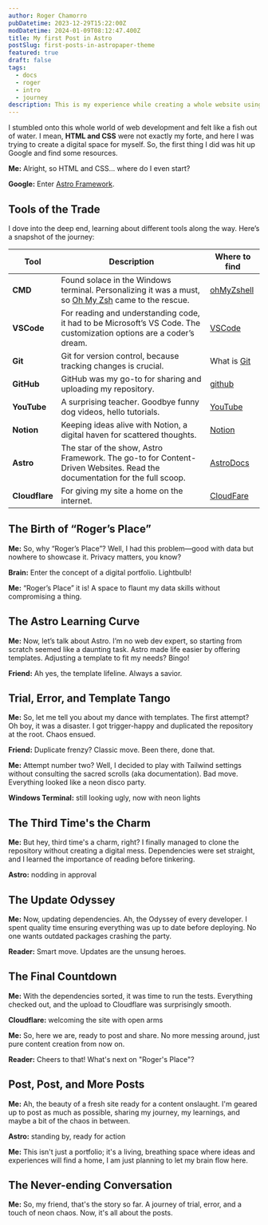 ```yaml
---
author: Roger Chamorro
pubDatetime: 2023-12-29T15:22:00Z
modDatetime: 2024-01-09T08:12:47.400Z
title: My first Post in Astro
postSlug: first-posts-in-astropaper-theme
featured: true
draft: false
tags:
  - docs
  - roger
  - intro
  - journey
description: This is my experience while creating a whole website using astro.
---
```


<!-- I will describe you my whole process to create a Website using Astro Framework. You can get the all the Astro documentation from this [Link](https://astro.build/) and if you are interested on this template you can get it from the author [github](https://github.com/satnaing/astro-paper)

## Table of Contents

## What we use?

I had to leern about several different tools to understand how to make this website, you will find a short description about it and also a link so you can easily go to the oficial site or the documentation I used.

| Tool               | Description                                                                                 | Where to find |
| ------------------ | ------------------------------------------------------------------------------------------- | --------------|
| **_CMD_**          | I use the windows terminal to easily install packages and work with directories. Love to have it personalized so you will find the link to Oh my zShell to pimp it as you want          | [ohMyZshell](https://ohmyz.sh/) |
| **_VSCode_**  | Reading and understanding code must be easy and pretty, take a look at Microsoft VS code, it offer a lot of personalization and add ons.             |  [VSCode](https://code.visualstudio.com/download)|
| **_Git_**  | To keep track of all the changes and different versions through the whole process.                                                      | What is [Git](https://git-scm.com/book/en/v2/Getting-Started-What-is-Git%3F)|
| **_gitHub_**  | I needed a way to share the repository and also to be able to upload it to the site, you get the idea. | [github](https://github.com/) |
| **_YouTube_**       | Yup! And a lot, you have no idea how much you can learn once you stop watching funny dogs videos on it .                                                                         | [YouTube](https://www.youtube.com/)|
| **_Notion_**     | Thi is the best way to keep your notes, I normally forget my ideas after I say them but with Notion I can go back to my ideas at any time and take advantage of it.                                         | [Notion](https://www.notion.so/)|
| **_Astro_**     | The top web Framework to create Content-Driven Websites, it has many templates and personaliztion options, read the documentation                           | [AstroDocs](https://docs.astro.build/en/getting-started/)|
| **_cloudfare_**        | This site must be allocated somehere                                                               | [CloudFare](https://dash.cloudflare.com/login)|

## In the Beginning...

I had an idea! It actually begun with me facing a problem (typical), I am good with data but I have no way of showing how good I am because the Data I handle Must not be shared. I needed a place I can Call mine and where I can display all the things I know how to use with data that will not compromise anything.

So I created "Roger's Place" thi is going to work as my project Portfolio and will continue creating post on my free time to keep learning and sharing with you!

## First Things First!

Since I am no Web Developer, I started reading about Astro, with the scarce knowledge I had about HTML and CSS and with the help of Platzi courses I was able to find a path to follow and it was easier when a friend decided to be by my side when I got stuck. Astro gives you the option to create your own site from scratch with the base template but if you are a noob on Web Developing like me, you can use a template and make the necessary adjusment to it, that is exactly what I did here, is easier and for the purposes I have in mind, it Works!

This is my third attempt at uploading this site, it was not easy, but it was interesting to understand how many issues arrise while trying something new. I learn the hard way about packages dependencies and also how ugly the default Windows terminal is.

## No guide!

I never said this was a guide is just
 -->

I stumbled onto this whole world of web development and felt like a fish out of water. I mean, **HTML and CSS** were not exactly my forte, and here I was trying to create a digital space for myself. So, the first thing I did was hit up Google and find some resources.

**Me:** Alright, so HTML and CSS… where do I even start?

**Google:** Enter [Astro Framework](https://astro.build/).

## Tools of the Trade

I dove into the deep end, learning about different tools along the way. Here’s a snapshot of the journey:

| Tool           | Description                                                                                                              | Where to find                                                                |
| -------------- | ------------------------------------------------------------------------------------------------------------------------ | ---------------------------------------------------------------------------- |
| **CMD**        | Found solace in the Windows terminal. Personalizing it was a must, so [Oh My Zsh](https://ohmyz.sh/) came to the rescue. | [ohMyZshell](https://ohmyz.sh/)                                              |
| **VSCode**     | For reading and understanding code, it had to be Microsoft’s VS Code. The customization options are a coder’s dream.     | [VSCode](https://code.visualstudio.com/download)                             |
| **Git**        | Git for version control, because tracking changes is crucial.                                                            | What is [Git](https://git-scm.com/book/en/v2/Getting-Started-What-is-Git%3F) |
| **GitHub**     | GitHub was my go-to for sharing and uploading my repository.                                                             | [github](https://github.com/)                                                |
| **YouTube**    | A surprising teacher. Goodbye funny dog videos, hello tutorials.                                                         | [YouTube](https://www.youtube.com/)                                          |
| **Notion**     | Keeping ideas alive with Notion, a digital haven for scattered thoughts.                                                 | [Notion](https://www.notion.so/)                                             |
| **Astro**      | The star of the show, Astro Framework. The go-to for Content-Driven Websites. Read the documentation for the full scoop. | [AstroDocs](https://docs.astro.build/en/getting-started/)                    |
| **Cloudflare** | For giving my site a home on the internet.                                                                               | [CloudFare](https://dash.cloudflare.com/login)                               |

## The Birth of “Roger’s Place”

**Me:** So, why “Roger’s Place”? Well, I had this problem—good with data but nowhere to showcase it. Privacy matters, you know?

**Brain:** Enter the concept of a digital portfolio. Lightbulb!

**Me:** “Roger’s Place” it is! A space to flaunt my data skills without compromising a thing.

## The Astro Learning Curve

**Me:** Now, let’s talk about Astro. I’m no web dev expert, so starting from scratch seemed like a daunting task. Astro made life easier by offering templates. Adjusting a template to fit my needs? Bingo!

**Friend:** Ah yes, the template lifeline. Always a savior.

## Trial, Error, and Template Tango

**Me:** So, let me tell you about my dance with templates. The first attempt? Oh boy, it was a disaster. I got trigger-happy and duplicated the repository at the root. Chaos ensued.

**Friend:** Duplicate frenzy? Classic move. Been there, done that.

**Me:** Attempt number two? Well, I decided to play with Tailwind settings without consulting the sacred scrolls (aka documentation). Bad move. Everything looked like a neon disco party.

**Windows Terminal:** still looking ugly, now with neon lights

## The Third Time's the Charm

**Me:** But hey, third time's a charm, right? I finally managed to clone the repository without creating a digital mess. Dependencies were set straight, and I learned the importance of reading before tinkering.

**Astro:** nodding in approval

## The Update Odyssey

**Me:** Now, updating dependencies. Ah, the Odyssey of every developer. I spent quality time ensuring everything was up to date before deploying. No one wants outdated packages crashing the party.

**Reader:** Smart move. Updates are the unsung heroes.

## The Final Countdown

**Me:** With the dependencies sorted, it was time to run the tests. Everything checked out, and the upload to Cloudflare was surprisingly smooth.

**Cloudflare:** welcoming the site with open arms

**Me:** So, here we are, ready to post and share. No more messing around, just pure content creation from now on.

**Reader:** Cheers to that! What's next on "Roger's Place"?

## Post, Post, and More Posts

**Me:** Ah, the beauty of a fresh site ready for a content onslaught. I'm geared up to post as much as possible, sharing my journey, my learnings, and maybe a bit of the chaos in between.

**Astro:** standing by, ready for action

**Me:** This isn't just a portfolio; it's a living, breathing space where ideas and experiences will find a home, I am just planning to let my brain flow here.

## The Never-ending Conversation

**Me:** So, my friend, that's the story so far. A journey of trial, error, and a touch of neon chaos. Now, it's all about the posts.
